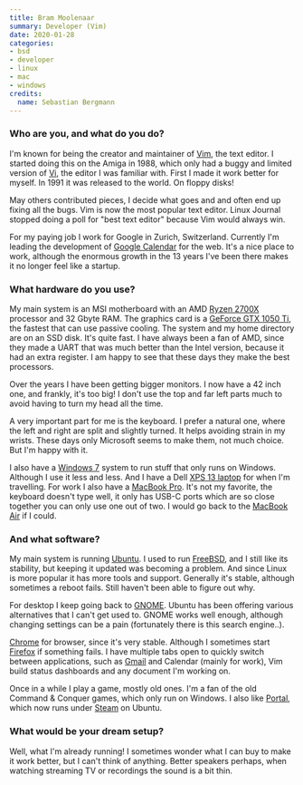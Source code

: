 ```yaml
---
title: Bram Moolenaar
summary: Developer (Vim) 
date: 2020-01-28
categories:
- bsd
- developer 
- linux
- mac
- windows
credits:
  name: Sebastian Bergmann
---
```


### Who are you, and what do you do?

I'm known for being the creator and maintainer of [Vim][], the text editor. I started doing this on the Amiga in 1988, which only had a buggy and limited version of [Vi][], the editor I was familiar with. First I made it work better for myself. In 1991 it was released to the world. On floppy disks!

May others contributed pieces, I decide what goes and and often end up fixing all the bugs. Vim is now the most popular text editor. Linux Journal stopped doing a poll for "best text editor" because Vim would always win.

For my paying job I work for Google in Zurich, Switzerland. Currently I'm leading the development of [Google Calendar][google-calendar] for the web. It's a nice place to work, although the enormous growth in the 13 years I've been there makes it no longer feel like a startup.

### What hardware do you use?

My main system is an MSI motherboard with an AMD [Ryzen 2700X][ryzen-7-2700x] processor and 32 Gbyte RAM. The graphics card is a [GeForce GTX 1050 Ti][geforce-gtx-1050-ti], the fastest that can use passive cooling. The system and my home directory are on an SSD disk. It's quite fast. I have always been a fan of AMD, since they made a UART that was much better than the Intel version, because it had an extra register. I am happy to see that these days they make the best processors.

Over the years I have been getting bigger monitors. I now have a 42 inch one, and frankly, it's too big! I don't use the top and far left parts much to avoid having to turn my head all the time.

A very important part for me is the keyboard. I prefer a natural one, where the left and right are split and slightly turned. It helps avoiding strain in my wrists. These days only Microsoft seems to make them, not much choice. But I'm happy with it.

I also have a [Windows 7][windows-7] system to run stuff that only runs on Windows. Although I use it less and less. And I have a Dell [XPS 13 laptop][xps-13] for when I'm travelling. For work I also have a [MacBook Pro][macbook-pro]. It's not my favorite, the keyboard doesn't type well, it only has USB-C ports which are so close together you can only use one out of two. I would go back to the [MacBook Air][macbook-air] if I could.

### And what software?

My main system is running [Ubuntu][]. I used to run [FreeBSD][], and I still like its stability, but keeping it updated was becoming a problem. And since Linux is more popular it has more tools and support. Generally it's stable, although sometimes a reboot fails. Still haven't been able to figure out why.

For desktop I keep going back to [GNOME][]. Ubuntu has been offering various alternatives that I can't get used to. GNOME works well enough, although changing settings can be a pain (fortunately there is this search engine..).

[Chrome][] for browser, since it's very stable. Although I sometimes start [Firefox][] if something fails. I have multiple tabs open to quickly switch between applications, such as [Gmail][] and Calendar (mainly for work), Vim build status dashboards and any document I'm working on.

Once in a while I play a game, mostly old ones. I'm a fan of the old Command & Conquer games, which only run on Windows. I also like [Portal][], which now runs under [Steam][] on Ubuntu.

### What would be your dream setup?

Well, what I'm already running! I sometimes wonder what I can buy to make it work better, but I can't think of anything. Better speakers perhaps, when watching streaming TV or recordings the sound is a bit thin.

[chrome]: https://www.google.com/intl/en/chrome/ "A WebKit-based browser, where each tab runs in its own thread."
[firefox]: https://www.mozilla.org/en-US/firefox/new/ "A cross-platform open-source web browser."
[freebsd]: https://www.freebsd.org/ "An open source operating system."
[geforce-gtx-1050-ti]: https://www.nvidia.com/en-us/geforce/10-series/ "A graphics card."
[gmail]: https://mail.google.com/mail/u/0/ "Web-based email."
[gnome]: https://www.gnome.org/ "A desktop system for *nix operating systems."
[google-calendar]: https://en.wikipedia.org/wiki/Google_Calendar "A web-based calendar client."
[macbook-air]: https://www.apple.com/macbook-air/ "A very thin laptop."
[macbook-pro]: https://www.apple.com/macbook-pro/ "A laptop."
[portal]: https://store.steampowered.com/app/620/ "An awesome, groundbreaking game."
[ryzen-7-2700x]: http://web.archive.org/web/20220905134444/https://www.amd.com/en/products/cpu/amd-ryzen-7-2700x "A computer processor."
[steam]: https://store.steampowered.com/ "A digital game distribution service."
[ubuntu]: https://ubuntu.com/ "A Unix distribution."
[vi]: https://en.wikipedia.org/wiki/Vi "A command-line text editor."
[vim]: https://www.vim.org/ "A command-line text editor."
[windows-7]: https://en.wikipedia.org/wiki/Windows_7 "An operating system."
[xps-13]: http://web.archive.org/web/20230706193216/https://www.dell.com/en-us/shop/cty/pdp/spd/xps-13-9333 "A 13 inch PC laptop."
